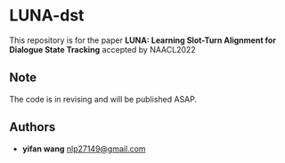 # LUNA-dst

This repository is for the paper **LUNA: Learning Slot-Turn Alignment for Dialogue State Tracking** accepted by NAACL2022

## Note
The code is in revising and will be published ASAP.

## Authors
* **yifan wang** nlp27149@gmail.com
